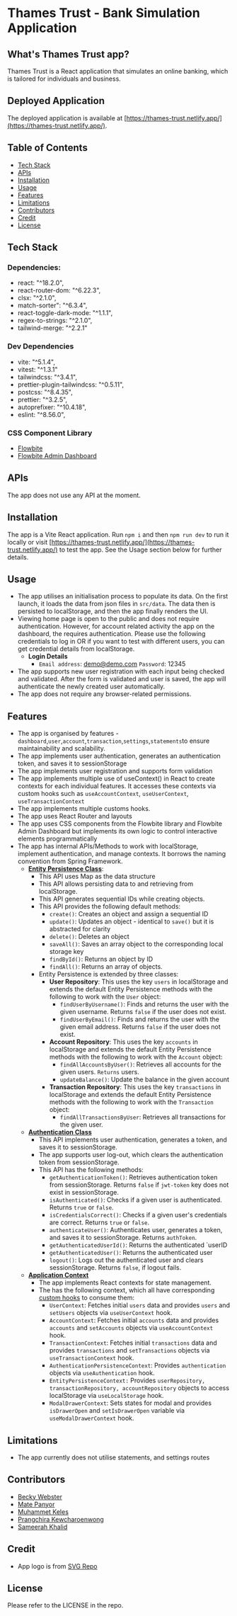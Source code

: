 # Thames Trust - Bank Simulation Application

## What's Thames Trust app?

Thames Trust is a React application that simulates an online banking, which is tailored for individuals and business.

## Deployed Application

The deployed application is available at [https://thames-trust.netlify.app/](https://thames-trust.netlify.app/).

## Table of Contents
* [Tech Stack](#tech-stack)
* [APIs](#apis)
* [Installation](#installation)
* [Usage](#usage)
* [Features](#features)
* [Limitations](#limitations)
* [Contributors](#contributors)
* [Credit](#credit)
* [License](#license)

## Tech Stack
### Dependencies:
* react: "^18.2.0",
* react-router-dom: "^6.22.3",
* clsx: "^2.1.0",
* match-sorter": "^6.3.4",
* react-toggle-dark-mode: "^1.1.1",
* regex-to-strings: "^2.1.0",
* tailwind-merge: "^2.2.1"

### Dev Dependencies
* vite: "^5.1.4",
* vitest: "^1.3.1"
* tailwindcss: "^3.4.1",
* prettier-plugin-tailwindcss: "^0.5.11",
* postcss: "^8.4.35",
* prettier: "^3.2.5",
* autoprefixer: "^10.4.18",
* eslint: "^8.56.0",

### CSS Component Library

* [Flowbite](https://flowbite.com/docs/getting-started/introduction/)
* [Flowbite Admin Dashboard](https://github.com/themesberg/flowbite-admin-dashboard)

## APIs
The app does not use any API at the moment.

## Installation
The app is a Vite React application. Run `npm i` and then `npm run dev` to run it locally or visit [https://thames-trust.netlify.app/](https://thames-trust.netlify.app/) to test the app. See the Usage section below for further details.
## Usage
* The app utilises an initialisation process to populate its data. On the first launch, it loads  the data from json files in `src/data`. The data then is persisted to localStorage, and then the app finally renders the UI.
* Viewing home page is open to the public and does not require authentication. However, for account related activity the app on the dashboard, the requires authentication. Please use the following credentials to log in OR if you want to test with different users, you can get credential details from localStorage.
    * **Login Details**
        * `Email address`: demo@demo.com `Password`: 12345
* The app supports new user registration with each input being checked and validated. After the form is validated and user is saved, the app will authenticate the newly created user automatically.
* The app does not require any browser-related permissions.
## Features
* The app is organised by features - `dashboard`,`user`,`account`,`transaction`,`settings`,`statements`to ensure maintainability and scalability.
* The app implements user authentication, generates an authentication token, and saves it to sessionStorage
* The app implements user registration and supports form validation
* The app implements multiple use of useContext() in React to create contexts for each individual features. It accesses these contexts via custom hooks such as `useAccountContext`, `useUserContext`, `useTransactionContext`
* The app implements multiple customs hooks.
* The app uses React Router and layouts
* The app uses CSS components from the Flowbite library and Flowbite Admin Dashboard but implements its own logic to control interactive elements programmatically
* The app has internal APIs/Methods to work with localStorage, implement authentication, and manage contexts. It borrows the naming convention from Spring Framework.
    * **[Entity Persistence Class](src/classes/EntityPersistence.js)**:
        * This API uses Map as the data structure
        * This API allows persisting data to and retrieving from localStorage.
        * This API generates sequential IDs while creating objects.
        * This API provides the following default methods:
          * `create()`: Creates an object and assign a sequential ID
          * `update()`: Updates an object - identical to `save()` but it is abstracted for clarity
          * `delete()`: Deletes an object
          * `saveAll()`: Saves an array object to the corresponding local storage key
          * `findById()`: Returns an object by ID 
          * `findAll()`: Returns an array of objects.
        * Entity Persistence is extended by three classes:
            * **User Repository**: This uses the key `users` in localStorage and extends the default Entity Persistence methods with the following to work with the `User` object:
                * `findUserByUsername()`: Finds and returns the user with the given username. Returns `false` if the user does not exist.
                * `findUserByEmail()`: Finds and returns the user with the given email address. Returns `false` if the user does not exist.
            * **Account Repository**: This uses the key `accounts` in localStorage and extends the default Entity Persistence methods with the following to work with the `Account` object:
                * `findAllAccountsByUser()`: Retrieves all accounts for the given users. `Returns` users.
                * `updateBalance()`: Update the balance in the given account
            * **Transaction Repository**: This uses the key `transactions` in localStorage and extends the default Entity Persistence methods with the following to work with the `Transaction` object:
                * `findAllTransactionsByUser`: Retrieves all transactions for the given user.
    * **[Authentication Class](/src/classes/Authentication.js)**
        * This API implements user authentication, generates a token, and saves it to sessionStorage.
        * The app supports user log-out, which clears the authentication token from sessionStorage.
        * This API has the following methods:
            * `getAuthenticationToken()`: Retrieves authentication token from sessionStorage. Returns `false` if `jwt-token` key does not exist in sessionStorage.
            * `isAuthenticated()`: Checks if a given user is authenticated. Returns `true` or `false`.
            * `isCredentialsCorrect()`: Checks if a given user's credentials are correct. Returns `true` or `false`.
            * `authenticateUser()`: Authenticates user, generates a token, and saves it to sessionStorage. Returns `authToken`.
            * `getAuthenticatedUserId()`: Returns the authenticated `userID
            * `getAuthenticatedUser()`: Returns the authenticated user
            * `logout()`: Logs out the authenticated user and clears sessionStorage. Returns `false`, if logout fails.
    * **[Application Context](/src/context)**
        * The app implements React contexts for state management.
        * The has the following context, which all have corresponding [custom hooks](/src/hooks) to consume them:
            * `UserContext`: Fetches initial `users` data and provides `users` and `setUsers` objects via `useUserContext` hook.
            * `AccountContext`: Fetches initial `accounts` data and provides `accounts` and `setAccounts` objects via `useAccountContext` hook.
            * `TransactionContext`: Fetches initial `transactions` data and provides `transactions` and `setTransactions` objects via `useTransactionContext` hook.
            * `AuthenticationPersistenceContext`: Provides `authentication` objects via `useAuthentication` hook.
            * `EntityPersistenceContext:` Provides `userRepository, transactionRepository, accountRepository` objects to access localStorage via `useLocalStorage` hook.
            * `ModalDrawerContext`: Sets states for modal and provides `isDrawerOpen` and `setIsDrawerOpen` variable via `useModalDrawerContext` hook.
## Limitations
* The app currently does not utilise statements, and settings routes
##  Contributors
* [Becky Webster](https://github.com/bweb85)
* [Mate Panyor](https://github.com/mattpanyor)
* [Muhammet Keles](https://github.com/JBraddockm)
* [Prangchira Kewcharoenwong](https://github.com/prangchira)
* [Sameerah Khalid](https://github.com/The-real-sammy)

## Credit
* App logo is from [SVG Repo](https://www.svgrepo.com/svg/429650/bank-business-tools-piggy-2)
## License
Please refer to the LICENSE in the repo.
